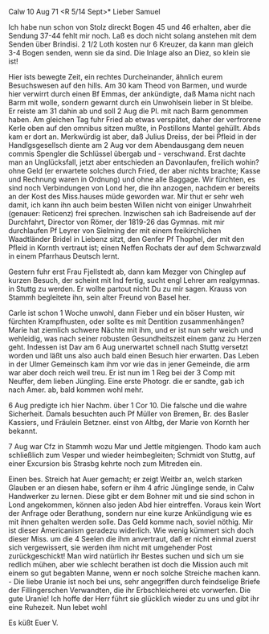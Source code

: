  Calw 10 Aug 71
 <R 5/14 Sept>*
Lieber Samuel

Ich habe nun schon von Stolz direckt Bogen 45 und 46 erhalten, aber die Sendung 37-44 fehlt mir noch. Laß es doch nicht solang anstehen mit dem Senden über Brindisi. 2 1/2 Loth kosten nur 6 Kreuzer, da kann man gleich 3-4 Bogen senden, wenn sie da sind. Die Inlage also an Diez, so klein sie ist!

Hier ists bewegte Zeit, ein rechtes Durcheinander, ähnlich eurem Besuchswesen auf den hills. Am 30 kam Theod von Barmen, und wurde hier verwirrt durch einen Bf Emmas, der ankündigte, daß Mama nicht nach Barm mit wolle, sondern gewarnt durch ein Unwohlsein lieber in St bleibe. Er reiste am 31 dahin ab und soll 2 Aug die Pl. mit nach Barm genommen haben. Am gleichen Tag fuhr Fried ab etwas verspätet, daher der verfrorene Kerle oben auf den omnibus sitzen mußte, in Postillons Mantel gehüllt. Abds kam er dort an. Merkwürdig ist aber, daß Julius Dreiss, der bei Pfleid in der Handlgsgesellsch diente am 2 Aug vor dem Abendausgang dem neuen commis Spengler die Schlüssel übergab und - verschwand. Erst dachte man an Unglücksfall, jetzt aber entschieden an Davonlaufen, freilich wohin? ohne Geld (er erwartete solches durch Fried, der aber nichts brachte; Kasse und Rechnung waren in Ordnung) und ohne alle Baggage. Wir fürchten, es sind noch Verbindungen von Lond her, die ihn anzogen, nachdem er bereits an der Kost des Miss.hauses müde geworden war. Mir thut er sehr weh damit, ich kann ihn auch beim besten Willen nicht von einiger Unwahrheit (genauer: Reticenz) frei sprechen. 
Inzwischen sah ich Badreisende auf der Durchfahrt, Director von Römer, der 1819-26 das Gymnas. mit mir durchlaufen Pf Leyrer von Sielming der mit einem freikirchlichen Waadtländer Bridel in Liebenz sitzt, den Genfer Pf Thophel, der mit den Pfleid in Kornth vertraut ist; einen Neffen Rochats der auf dem Schwarzwald in einem Pfarrhaus Deutsch lernt.

Gestern fuhr erst Frau Fjellstedt ab, dann kam Mezger von Chinglep auf kurzen Besuch, der scheint mit Ind fertig, sucht engl Lehrer am realgymnas. in Stuttg zu werden. Er wollte partout nicht Du zu mir sagen. Krauss von Stammh begleitete ihn, sein alter Freund von Basel her.

Carle ist schon 1 Woche unwohl, dann Fieber und ein böser Husten, wir fürchten Krampfhusten, oder sollte es mit Dentition zusammenhängen? Marie hat ziemlich schwere Nächte mit ihm, und er ist nun sehr weich und wehleidig, was nach seiner robusten Gesundheitszeit einem ganz zu Herzen geht. Indessen ist Dav am 6 Aug unerwartet schnell nach Stuttg versetzt worden und läßt uns also auch bald einen Besuch hier erwarten. Das Leben in der Ulmer Gemeinsch kam ihm vor wie das in jener Gemeinde, die arm war aber doch reich weil treu. Er ist nun im 1 Reg bei der 3 Comp mit Neuffer, dem lieben Jüngling. Eine erste Photogr. die er sandte, gab ich nach Amer. ab, bald kommen wohl mehr.

6 Aug predigte ich hier Nachm. über 1 Cor 10. Die falsche und die wahre Sicherheit. Damals besuchten auch Pf Müller von Bremen, Br. des Basler Kassiers, und Fräulein Betzner. einst von Altbg, der Marie von Kornth her bekannt.

7 Aug war Cfz in Stammh wozu Mar und Jettle mitgiengen. Thodo kam auch schließlich zum Vesper und wieder heimbegleiten; Schmidt von Stuttg, auf einer Excursion bis Strasbg kehrte noch zum Mitreden ein.

Einen bes. Streich hat Auer gemacht; er zeigt Weitbr an, welch starken Glauben er an diesen habe, sofern er ihm 4 afric Jünglinge sende, in Calw Handwerker zu lernen. Diese gibt er dem Bohner mit und sie sind schon in Lond angekommen, können also jeden Abd hier eintreffen. Voraus kein Wort der Anfrage oder Berathung, sondern nur eine kurze Ankündigung wie es mit ihnen gehalten werden solle. Das Geld komme nach, soviel nöthig. Mir ist dieser Americanism geradezu widerlich. Wie wenig kümmert sich doch dieser Miss. um die 4 Seelen die ihm anvertraut, daß er nicht einmal zuerst sich vergewissert, sie werden ihm nicht mit umgehender Post zurückgeschickt! Man wird natürlich ihr Bestes suchen und sich um sie redlich mühen, aber wie schlecht berathen ist doch die Mission auch mit einem so gut begabten Manne, wenn er noch solche Streiche machen kann. - Die liebe Uranie ist noch bei uns, sehr angegriffen durch feindselige Briefe der Fillingerschen Verwandten, die ihr Erbschleicherei etc vorwerfen. Die gute Uranie! Ich hoffe der Herr führt sie glücklich wieder zu uns und gibt ihr eine Ruhezeit. Nun lebet wohl

 Es küßt Euer V.
